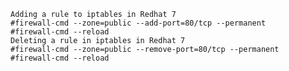 	Adding a rule to iptables in Redhat 7
	#firewall-cmd --zone=public --add-port=80/tcp --permanent
	#firewall-cmd --reload	
	Deleting a rule in iptables in Redhat 7
	#firewall-cmd --zone=public --remove-port=80/tcp --permanent
	#firewall-cmd --reload
